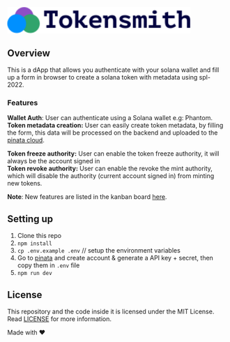 <div>
    <img src="public/logo.svg" width="420" style="margin-top: 40px">
</div>

## Overview

This is a dApp that allows you authenticate with your solana wallet and fill up a form in browser to create a solana
token with
metadata using spl-2022.

### Features

**Wallet Auth**: User can authenticate using a Solana wallet e.g: Phantom.<br/>
**Token metadata creation:** User can easily create token metadata, by filling the form, this data will be processed on
the backend and uploaded to the [pinata cloud](https://pinata.cloud).<br/>

**Token freeze authority:** User can enable the token freeze authority, it will always be the account signed in <br/>
**Token revoke authority:** User can enable the revoke the mint authority, which will disable the authority (current
account signed in) from minting new tokens. <br/>

**Note**: New features are listed in the kanban board [here](https://github.com/users/igdev0/projects/4).

## Setting up

1. Clone this repo
2. `npm install`
3. `cp .env.example .env` // setup the environment variables
4. Go to [pinata](https://pinata.cloud/) and create account & generate a API key + secret, then copy them in `.env`
   file
5. `npm run dev`

## License

This repository and the code inside it is licensed under the MIT License. Read [LICENSE](LICENSE) for more information.

Made with ❤️
